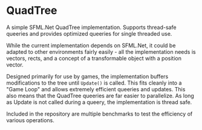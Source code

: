 # QuadTree
A simple SFML.Net QuadTree implementation. Supports thread-safe queeries and provides optimized queeries for single threaded use.

While the current implementation depends on SFML.Net, it could be adapted to other environments fairly easily - all the implementation needs is vectors, rects, and a concept of a transformable object with a position vector.

Designed primarily for use by games, the implementation buffers modifications to the tree until `Update()` is called. This fits cleanly into a "Game Loop" and allows extremely efficient queeries and updates. This also means that the QuadTree queeries are far easier to parallelize. As long as Update is not called during a queery, the implementation is thread safe.

Included in the repository are multiple benchmarks to test the efficiency of various operations.
